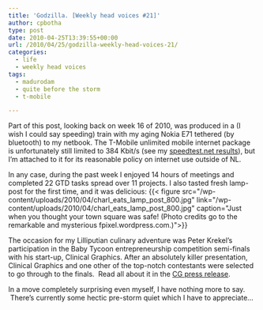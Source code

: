 ```yaml
---
title: 'Godzilla. [Weekly head voices #21]'
author: cpbotha
type: post
date: 2010-04-25T13:39:55+00:00
url: /2010/04/25/godzilla-weekly-head-voices-21/
categories:
  - life
  - weekly head voices
tags:
  - madurodam
  - quite before the storm
  - t-mobile

---
```

Part of this post, looking back on week 16 of 2010, was produced in a (I wish I could say speeding) train with my aging Nokia E71 tethered (by bluetooth) to my netbook. The T-Mobile unlimited mobile internet package is unfortunately still limited to 384 Kbit/s (see my <a data-rel="lightbox-image-0" data-rl_caption="" data-rl_title="" href="http://www.speedtest.net/result/793759978.png" title="">speedtest.net results</a>), but I’m attached to it for its reasonable policy on internet use outside of NL.

In any case, during the past week I enjoyed 14 hours of meetings and completed 22 GTD tasks spread over 11 projects. I also tasted fresh lamp-post for the first time, and it was delicious:
{{< figure src="/wp-content/uploads/2010/04/charl_eats_lamp_post_800.jpg" link="/wp-content/uploads/2010/04/charl_eats_lamp_post_800.jpg" caption="Just when you thought your town square was safe! (Photo credits go to the remarkable and mysterious fpixel.wordpress.com.)">}} 

The occasion for my Lilliputian culinary adventure was Peter Krekel’s participation in the Baby Tycoon entrepreneurship competition semi-finals with his start-up, Clinical Graphics. After an absolutely killer presentation, Clinical Graphics and one other of the top-notch contestants were selected to go through to the finals.  Read all about it in the [CG press release][1].

In a move completely surprising even myself, I have nothing more to say.  There’s currently some hectic pre-storm quiet which I have to appreciate…

 [1]: http://www.clinicalgraphics.com/2010/04/22/clinical-graphics-finalist-in-baby-tycoon-award-contest/ "Clinical Graphics post about reaching finals in Baby Tycoon."
